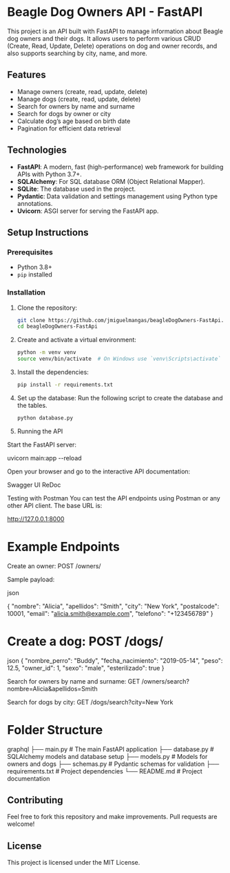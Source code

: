 # Beagle Dog Owners API - FastAPI

This project is an API built with FastAPI to manage information about Beagle dog owners and their dogs. It allows users to perform various CRUD (Create, Read, Update, Delete) operations on dog and owner records, and also supports searching by city, name, and more.

## Features

- Manage owners (create, read, update, delete)
- Manage dogs (create, read, update, delete)
- Search for owners by name and surname
- Search for dogs by owner or city
- Calculate dog’s age based on birth date
- Pagination for efficient data retrieval

## Technologies

- **FastAPI**: A modern, fast (high-performance) web framework for building APIs with Python 3.7+.
- **SQLAlchemy**: For SQL database ORM (Object Relational Mapper).
- **SQLite**: The database used in the project.
- **Pydantic**: Data validation and settings management using Python type annotations.
- **Uvicorn**: ASGI server for serving the FastAPI app.

## Setup Instructions

### Prerequisites

- Python 3.8+
- `pip` installed

### Installation

1. Clone the repository:
   ```bash
   git clone https://github.com/jmiguelmangas/beagleDogOwners-FastApi.git
   cd beagleDogOwners-FastApi

2. Create and activate a virtual environment:
    ```bash
    python -m venv venv
    source venv/bin/activate  # On Windows use `venv\Scripts\activate`

3. Install the dependencies:
    ```bash
    pip install -r requirements.txt

4. Set up the database: Run the following script to create the database and the tables.
    ```bash
    python database.py

5. Running the API

Start the FastAPI server:

uvicorn main:app --reload

Open your browser and go to the interactive API documentation:

Swagger UI
ReDoc

Testing with Postman
You can test the API endpoints using Postman or any other API client. The base URL is:


http://127.0.0.1:8000

# Example Endpoints
Create an owner: POST /owners/

Sample payload:

json

{
  "nombre": "Alicia",
  "apellidos": "Smith",
  "city": "New York",
  "postalcode": 10001,
  "email": "alicia.smith@example.com",
  "telefono": "+123456789"
}
# Create a dog: POST /dogs/



json
{
  "nombre_perro": "Buddy",
  "fecha_nacimiento": "2019-05-14",
  "peso": 12.5,
  "owner_id": 1,
  "sexo": "male",
  "esterilizado": true
}

Search for owners by name and surname: GET /owners/search?nombre=Alicia&apellidos=Smith

Search for dogs by city: GET /dogs/search?city=New York

# Folder Structure

graphql
├── main.py          # The main FastAPI application
├── database.py      # SQLAlchemy models and database setup
├── models.py        # Models for owners and dogs
├── schemas.py       # Pydantic schemas for validation
├── requirements.txt # Project dependencies
└── README.md        # Project documentation
## Contributing
Feel free to fork this repository and make improvements. Pull requests are welcome!

## License
This project is licensed under the MIT License.